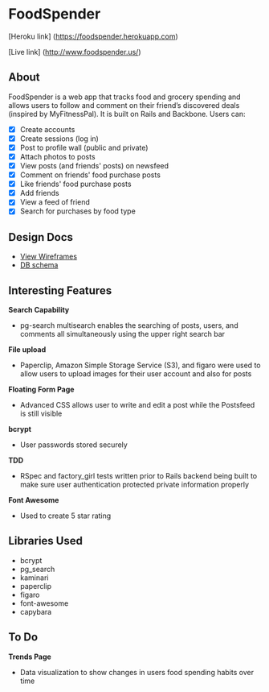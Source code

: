 # FoodSpender

[Heroku link] (https://foodspender.herokuapp.com)

[Live link] (http://www.foodspender.us/)

## About
FoodSpender is a web app that tracks food and grocery spending and allows users to follow and comment on their friend’s discovered deals (inspired by MyFitnessPal). It is built on Rails and Backbone. Users can:

- [x] Create accounts
- [x] Create sessions (log in)
- [x] Post to profile wall (public and private)
- [x] Attach photos to posts
- [x] View posts (and friends' posts) on newsfeed
- [x] Comment on friends' food purchase posts
- [x] Like friends' food purchase posts
- [x] Add friends
- [x] View a feed of friend
- [x] Search for purchases by food type

## Design Docs
* [View Wireframes][views]
* [DB schema][schema]

[views]: ./docs/views.md
[schema]: ./docs/schema.md

## Interesting Features

**Search Capability**

* pg-search multisearch enables the searching of posts, users, and comments all simultaneously using the upper right search bar

**File upload**

* Paperclip, Amazon Simple Storage Service (S3), and figaro were used to allow users to upload images for their user account and also for posts

**Floating Form Page**

* Advanced CSS allows user to write and edit a post while the Postsfeed is still visible

**bcrypt**

* User passwords stored securely

**TDD**

* RSpec and factory_girl tests written prior to Rails backend being built to make sure user authentication protected private information properly

**Font Awesome**

* Used to create 5 star rating

## Libraries Used

* bcrypt
* pg_search
* kaminari
* paperclip
* figaro
* font-awesome
* capybara

## To Do

**Trends Page**

* Data visualization to show changes in users food spending habits over time

